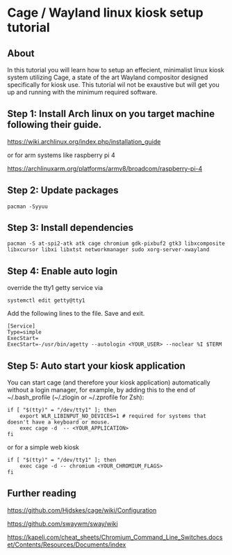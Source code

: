 # Cage / Wayland linux kiosk setup tutorial

## About

In this tutorial you will learn how to setup an effecient, minimalist linux kiosk system utilizing Cage, a state of the art Wayland compositor designed specifically for kiosk use. This tutorial wil not be exaustive but will get you up and running with the minimum required software.

## Step 1: Install Arch linux on you target machine following their guide.

https://wiki.archlinux.org/index.php/installation_guide

or for arm systems like raspberry pi 4

https://archlinuxarm.org/platforms/armv8/broadcom/raspberry-pi-4

## Step 2: Update packages

```
pacman -Syyuu
```

## Step 3: Install dependencies

```
pacman -S at-spi2-atk atk cage chromium gdk-pixbuf2 gtk3 libxcomposite libxcursor libxi libxtst networkmanager sudo xorg-server-xwayland
```

## Step 4: Enable auto login

override the tty1 getty service via

```
systemctl edit getty@tty1
```

Add the following lines to the file. Save and exit.

```
[Service]
Type=simple
ExecStart=
ExecStart=-/usr/bin/agetty --autologin <YOUR_USER> --noclear %I $TERM
```

## Step 5: Auto start your kiosk application

You can start cage (and therefore your kiosk application) automatically without a login manager, for example, by adding this to the end of ~/.bash_profile (~/.zlogin or ~/.zprofile for Zsh):

```
if [ "$(tty)" = "/dev/tty1" ]; then
    export WLR_LIBINPUT_NO_DEVICES=1 # required for systems that doesn't have a keyboard or mouse.
	exec cage -d  -- <YOUR_APPLICATION>
fi
```

or for a simple web kiosk

```
if [ "$(tty)" = "/dev/tty1" ]; then
	exec cage -d -- chromium <YOUR_CHROMIUM_FLAGS>
fi
```

## Further reading

https://github.com/Hjdskes/cage/wiki/Configuration

https://github.com/swaywm/sway/wiki

https://kapeli.com/cheat_sheets/Chromium_Command_Line_Switches.docset/Contents/Resources/Documents/index
